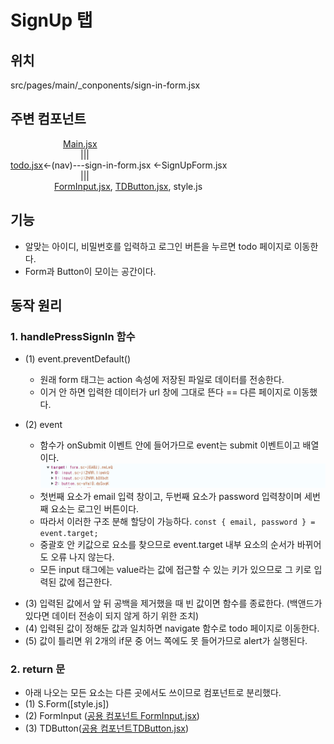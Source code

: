 # SignUp 탭

## 위치

src/pages/main/\_conponents/sign-in-form.jsx

## 주변 컴포넌트

&emsp;&emsp;&emsp;&emsp;&emsp;&emsp;[Main.jsx](./summary2_Main.md)  
&emsp;&emsp;&emsp;&emsp;&emsp;&emsp;&emsp;&emsp;|||  
[todo.jsx](./)<-(nav)---sign-in-form.jsx <-SignUpForm.jsx  
&emsp;&emsp;&emsp;&emsp;&emsp;&emsp;&emsp;&emsp;|||  
&emsp;&emsp;&emsp;&emsp;&emsp;[FormInput.jsx](./summary5_FormInput.md), [TDButton.jsx](), style.js

## 기능

-   알맞는 아이디, 비밀번호를 입력하고 로그인 버튼을 누르면 todo 페이지로 이동한다.
-   Form과 Button이 모이는 공간이다.

## 동작 원리

### 1. handlePressSignIn 함수

-   (1) event.preventDefault()

    -   원래 form 태그는 action 속성에 저장된 파일로 데이터를 전송한다.
    -   이거 안 하면 입력한 데이터가 url 창에 그대로 뜬다 == 다른 페이지로 이동했다.

-   (2) event
    -   함수가 onSubmit 이벤트 안에 들어가므로 event는 submit 이벤트이고 배열이다.
        ![alt text](./images/summary3_event.png)
    -   첫번째 요소가 email 입력 창이고, 두번째 요소가 password 입력창이며 세번째 요소는 로그인 버튼이다.
    -   따라서 이러한 구조 분해 할당이 가능하다.
        `const { email, password } = event.target;`
    *   중괄호 안 키값으로 요소를 찾으므로 event.target 내부 요소의 순서가 바뀌어도 오류 나지 않는다.
    *   모든 input 태그에는 value라는 값에 접근할 수 있는 키가 있으므로 그 키로 입력된 값에 접근한다.

*   (3) 입력된 값에서 앞 뒤 공백을 제거했을 때 빈 값이면 함수를 종료한다. (백앤드가 있다면 데이터 전송이 되지 않게 하기 위한 조치)
*   (4) 입력된 값이 정해둔 값과 일치하면 navigate 함수로 todo 페이지로 이동한다.
*   (5) 값이 틀리면 위 2개의 if문 중 어느 쪽에도 못 들어가므로 alert가 실행된다.

### 2. return 문

-   아래 나오는 모든 요소는 다른 곳에서도 쓰이므로 컴포넌트로 분리했다.
-   (1) S.Form([style.js])
-   (2) FormInput
    ([공용 컴포넌트 FormInput.jsx](./summary5_FormInput.md))
-   (3) TDButton([공용 컴포넌트TDButton.jsx](./summary6_TDButton.md))
